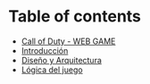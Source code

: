 # Table of contents

* [Call of Duty - WEB GAME](README.md)
* [Introducción](introduccion.md)
* [Diseño y Arquitectura](diseno-y-arquitectura.md)
* [Lógica del juego](logica-del-juego.md)
